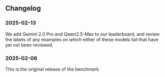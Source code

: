 ## Changelog

### 2025-02-13

We add Gemini 2.0 Pro and Qwen2.5-Max to our leaderboard, and review the labels of any examples on which either of these models fail that have yet not been reviewed.

### 2025-02-06

This is the original release of the benchmark.
